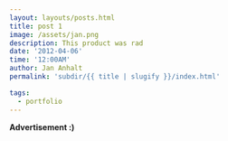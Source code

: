 ```yaml
---
layout: layouts/posts.html
title: post 1
image: /assets/jan.png
description: This product was rad
date: '2012-04-06'
time: '12:00AM'
author: Jan Anhalt
permalink: 'subdir/{{ title | slugify }}/index.html'

tags:
  - portfolio
---
```


**Advertisement :)**
